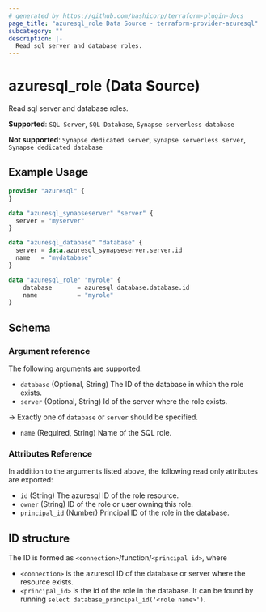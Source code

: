 ```yaml
---
# generated by https://github.com/hashicorp/terraform-plugin-docs
page_title: "azuresql_role Data Source - terraform-provider-azuresql"
subcategory: ""
description: |-
  Read sql server and database roles.
---
```


# azuresql_role (Data Source)

Read sql server and database roles.

**Supported**: `SQL Server`, `SQL Database`, `Synapse serverless database` 

**Not supported**: `Synapse dedicated server`, `Synapse serverless server`, `Synapse dedicated database`


## Example Usage

```terraform
provider "azuresql" {
}

data "azuresql_synapseserver" "server" {
  server = "myserver"
}

data "azuresql_database" "database" {
  server = data.azuresql_synapseserver.server.id
  name   = "mydatabase"
}

data "azuresql_role" "myrole" {
    database       = azuresql_database.database.id
    name           = "myrole"
}
```

<!-- schema generated by tfplugindocs -->
## Schema

### Argument reference
The following arguments are supported:

- `database` (Optional, String) The ID of the database in which the role exists. 
- `server` (Optional, String) Id of the server where the role exists.

-> Exactly one of `database` or `server` should be specified.

- `name` (Required, String) Name of the SQL role.

### Attributes Reference
In addition to the arguments listed above, the following read only attributes are exported:

- `id` (String) The azuresql ID of the role resource.
- `owner` (String) ID of the role or user owning this role.
- `principal_id` (Number) Principal ID of the role in the database.

## ID structure

The ID is formed as `<connection>`/function/`<principal id>`, where
* `<connection>` is the azuresql ID of the database or server where the resource exists.
* `<principal_id>` is the id of the role in the database. It can be found by running `select database_principal_id('<role name>')`.